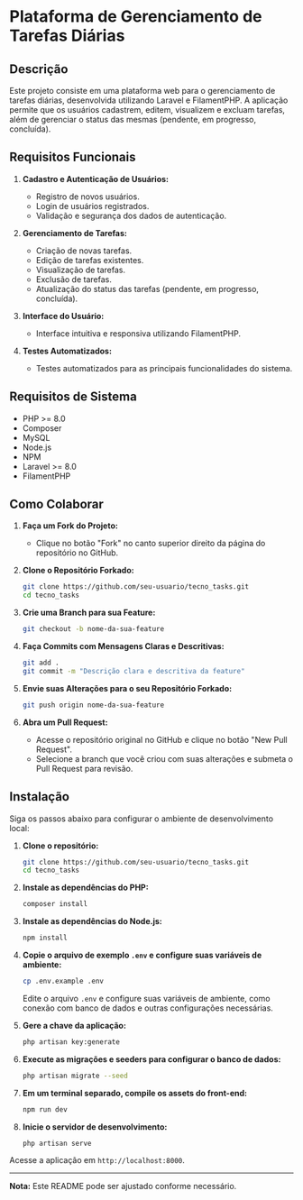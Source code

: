 # Plataforma de Gerenciamento de Tarefas Diárias

## Descrição

Este projeto consiste em uma plataforma web para o gerenciamento de tarefas diárias, desenvolvida utilizando Laravel e FilamentPHP. A aplicação permite que os usuários cadastrem, editem, visualizem e excluam tarefas, além de gerenciar o status das mesmas (pendente, em progresso, concluída).

## Requisitos Funcionais

1. **Cadastro e Autenticação de Usuários:**
    - Registro de novos usuários.
    - Login de usuários registrados.
    - Validação e segurança dos dados de autenticação.

2. **Gerenciamento de Tarefas:**
    - Criação de novas tarefas.
    - Edição de tarefas existentes.
    - Visualização de tarefas.
    - Exclusão de tarefas.
    - Atualização do status das tarefas (pendente, em progresso, concluída).

3. **Interface do Usuário:**
    - Interface intuitiva e responsiva utilizando FilamentPHP.

4. **Testes Automatizados:**
    - Testes automatizados para as principais funcionalidades do sistema.

## Requisitos de Sistema

- PHP >= 8.0
- Composer
- MySQL
- Node.js
- NPM
- Laravel >= 8.0
- FilamentPHP

## Como Colaborar

1. **Faça um Fork do Projeto:**
   - Clique no botão "Fork" no canto superior direito da página do repositório no GitHub.

2. **Clone o Repositório Forkado:**

   ```bash
   git clone https://github.com/seu-usuario/tecno_tasks.git
   cd tecno_tasks
   ```

3. **Crie uma Branch para sua Feature:**

   ```bash
   git checkout -b nome-da-sua-feature
   ```

4. **Faça Commits com Mensagens Claras e Descritivas:**

   ```bash
   git add .
   git commit -m "Descrição clara e descritiva da feature"
   ```

5. **Envie suas Alterações para o seu Repositório Forkado:**

   ```bash
   git push origin nome-da-sua-feature
   ```

6. **Abra um Pull Request:**
   - Acesse o repositório original no GitHub e clique no botão "New Pull Request".
   - Selecione a branch que você criou com suas alterações e submeta o Pull Request para revisão.

## Instalação

Siga os passos abaixo para configurar o ambiente de desenvolvimento local:

1. **Clone o repositório:**

   ```bash
   git clone https://github.com/seu-usuario/tecno_tasks.git
   cd tecno_tasks
   ```

2. **Instale as dependências do PHP:**

   ```bash
   composer install
   ```

3. **Instale as dependências do Node.js:**

   ```bash
   npm install
   ```

4. **Copie o arquivo de exemplo `.env` e configure suas variáveis de ambiente:**

   ```bash
   cp .env.example .env
   ```

   Edite o arquivo `.env` e configure suas variáveis de ambiente, como conexão com banco de dados e outras configurações necessárias.

5. **Gere a chave da aplicação:**

   ```bash
   php artisan key:generate
   ```

6. **Execute as migrações e seeders para configurar o banco de dados:**

   ```bash
   php artisan migrate --seed
   ```

7. **Em um terminal separado, compile os assets do front-end:**

   ```bash
   npm run dev
   ```

8. **Inicie o servidor de desenvolvimento:**

   ```bash
   php artisan serve
   ```

Acesse a aplicação em `http://localhost:8000`.

---

**Nota:** Este README pode ser ajustado conforme necessário.
